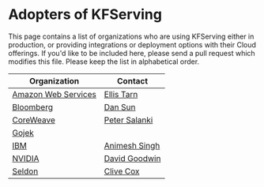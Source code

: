 # Adopters of KFServing

This page contains a list of organizations who are using KFServing either in production, or providing integrations or deployment options with their Cloud offerings. If you'd like to be included here, please send a pull request which modifies this file. Please keep the list in alphabetical order.

| Organization | Contact |
| ------------ | ------- |
| [Amazon Web Services](https://aws.amazon.com/) | [Ellis Tarn](https://github.com/ellistarn) |
| [Bloomberg](https://www.bloomberg.com/) | [Dan Sun](https://github.com/yuzisun) |
| [CoreWeave](https://coreweave.com/) | [Peter Salanki](https://github.com/salanki) |
| [Gojek](https://www.gojek.com/) | []() |
| [IBM](https://www.ibm.com/) | [Animesh Singh](https://github.com/animeshsingh) |
| [NVIDIA](https://www.nvidia.com/en-us/) | [David Goodwin](deadeyegoodwin) |
| [Seldon](https://www.seldon.io/) | [Clive Cox](https://github.com/cliveseldon) |



